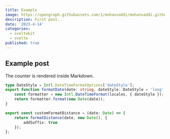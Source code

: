 ```yaml
---
title: Example
image: https://opengraph.githubassets.com/1/mohanvaddi/mohanvaddi.github.io
description: First post.
date: '2023-4-14'
categories:
  - sveltekit
  - svelte
published: true
---
```


<script>
</script>

## Example post

The counter is rendered inside Markdown.

```typescript
type DateStyle = Intl.DateTimeFormatOptions['dateStyle'];
export function formatDate(date: string, dateStyle: DateStyle = 'long', locales = 'en') {
	const formatter = new Intl.DateTimeFormat(locales, { dateStyle });
	return formatter.format(new Date(date));
}

export const customFormatDistance = (date: Date) => {
	return formatDistance(date, new Date(), {
		addSuffix: true
	});
};
```
